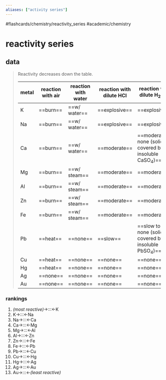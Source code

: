 ```yaml
---
aliases: ["activity series"]
---
```


#flashcards/chemistry/reactivity_series #academic/chemistry

# reactivity series

## data
> Reactivity decreases down the table.
>
> metal | reaction with air | reaction with water | reaction with dilute HCl | reaction with dilute H<sub>2</sub>SO<sub>4</sub>
> -|-|-|-|-
> K | ==burn== | ==w/ water== | ==explosive== | ==explosive==
> Na | ==burn== | ==w/ water== | ==explosive== | ==explosive==
> Ca | ==burn== | ==w/ water== | ==moderate== | ==moderate to none (solid covered by insoluble CaSO<sub>4</sub>)==
> Mg | ==burn== | ==w/ steam== | ==moderate== | ==moderate==
> Al | ==burn== | ==w/ steam== | ==moderate== | ==moderate==
> Zn | ==burn== | ==w/ steam== | ==moderate== | ==moderate==
> Fe | ==burn== | ==w/ steam== | ==moderate== | ==moderate==
> Pb | ==heat== | ==none== | ==slow== | ==slow to none (solid covered by insoluble PbSO<sub>4</sub>)==
> Cu | ==heat== | ==none== | ==none== | ==none==
> Hg | ==heat== | ==none== | ==none== | ==none==
> Ag | ==none== | ==none== | ==none== | ==none==
> Au | ==none== | ==none== | ==none== | ==none== <!--SR:!2022-05-30,28,250!2022-05-25,23,250!2022-05-21,19,250!2022-05-29,27,250!2022-05-29,27,250!2022-05-26,24,250!2022-05-28,26,250!2022-05-24,22,250!2022-05-24,22,250!2022-05-22,20,250!2022-05-27,25,250!2022-05-23,21,250!2022-05-26,24,250!2022-05-20,18,250!2022-05-30,28,250!2022-05-21,19,250!2022-05-25,23,250!2022-05-23,21,250!2022-05-30,28,250!2022-05-24,22,250!2022-05-28,26,250!2022-05-28,26,250!2022-05-28,26,250!2022-05-27,25,250!2022-05-27,25,250!2022-05-30,28,250!2022-05-25,23,250!2022-05-26,24,250!2022-05-29,27,250!2022-05-27,25,250!2022-05-23,21,250!2022-06-05,29,249!2022-05-12,15,249!2022-05-14,17,249!2022-06-06,30,249!2022-05-10,14,249!2022-05-09,13,248!2022-05-12,15,248!2022-06-07,31,248!2022-05-14,17,248!2022-06-04,28,248!2022-05-09,13,248!2022-05-13,16,248!2022-06-09,33,248!2022-06-01,30,268!2022-06-08,32,246!2022-05-08,12,246!2022-05-11,14,246-->

### rankings
1. _(most reactive)_→:::←K <!--SR:!2022-06-16,40,270!2022-06-19,43,289-->
2. K→:::←Na <!--SR:!2022-05-14,16,228!2022-05-12,14,228-->
3. Na→:::←Ca <!--SR:!2022-05-08,11,228!2022-05-10,14,248-->
4. Ca→:::←Mg <!--SR:!2022-05-11,13,228!2022-05-10,13,226-->
5. Mg→:::←Al <!--SR:!2022-05-13,15,230!2022-05-14,16,229-->
6. Al→:::←Zn <!--SR:!2022-06-01,25,228!2022-06-02,26,225-->
7. Zn→:::←Fe <!--SR:!2022-05-09,12,228!2022-05-14,16,226-->
8. Fe→:::←Pb <!--SR:!2022-05-13,15,229!2022-06-03,27,228-->
9. Pb→:::←Cu <!--SR:!2022-05-12,14,226!2022-05-31,24,226-->
10. Cu→:::←Hg <!--SR:!2022-05-11,13,229!2022-05-12,14,226-->
11. Hg→:::←Ag <!--SR:!2022-05-10,8,230!2022-05-13,15,226-->
12. Ag→:::←Au <!--SR:!2022-07-04,58,290!2022-05-31,29,269-->
13. Au→:::←_(least reactive)_ <!--SR:!2022-06-20,48,308!2022-07-08,62,304-->

